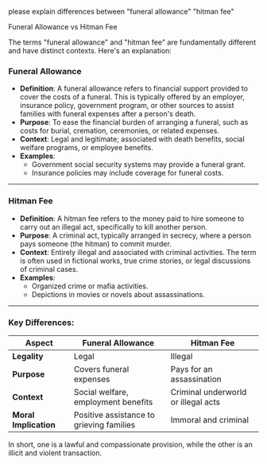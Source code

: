 please explain differences between "funeral allowance" "hitman fee" 

Funeral Allowance vs Hitman Fee

The terms "funeral allowance" and "hitman fee" are fundamentally different and have distinct contexts. Here's an explanation:  

### **Funeral Allowance**
- **Definition**: A funeral allowance refers to financial support provided to cover the costs of a funeral. This is typically offered by an employer, insurance policy, government program, or other sources to assist families with funeral expenses after a person's death.
- **Purpose**: To ease the financial burden of arranging a funeral, such as costs for burial, cremation, ceremonies, or related expenses.
- **Context**: Legal and legitimate; associated with death benefits, social welfare programs, or employee benefits.
- **Examples**:
  - Government social security systems may provide a funeral grant.
  - Insurance policies may include coverage for funeral costs.

---

### **Hitman Fee**
- **Definition**: A hitman fee refers to the money paid to hire someone to carry out an illegal act, specifically to kill another person.
- **Purpose**: A criminal act, typically arranged in secrecy, where a person pays someone (the hitman) to commit murder.
- **Context**: Entirely illegal and associated with criminal activities. The term is often used in fictional works, true crime stories, or legal discussions of criminal cases.
- **Examples**:
  - Organized crime or mafia activities.
  - Depictions in movies or novels about assassinations.

---

### Key Differences:
| **Aspect**           | **Funeral Allowance**                      | **Hitman Fee**                       |
|----------------------|-------------------------------------------|--------------------------------------|
| **Legality**         | Legal                                     | Illegal                              |
| **Purpose**          | Covers funeral expenses                  | Pays for an assassination            |
| **Context**          | Social welfare, employment benefits      | Criminal underworld or illegal acts  |
| **Moral Implication**| Positive assistance to grieving families | Immoral and criminal                 |

In short, one is a lawful and compassionate provision, while the other is an illicit and violent transaction.
